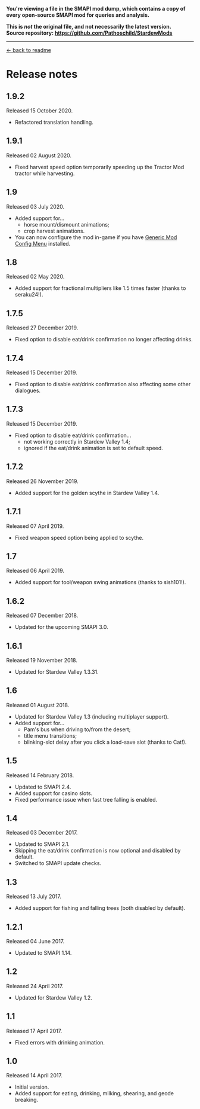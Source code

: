 **You're viewing a file in the SMAPI mod dump, which contains a copy of every open-source SMAPI mod
for queries and analysis.**

**This is _not_ the original file, and not necessarily the latest version.**  
**Source repository: https://github.com/Pathoschild/StardewMods**

----

[← back to readme](README.md)

# Release notes
## 1.9.2
Released 15 October 2020.

* Refactored translation handling.

## 1.9.1
Released 02 August 2020.

* Fixed harvest speed option temporarily speeding up the Tractor Mod tractor while harvesting.

## 1.9
Released 03 July 2020.

* Added support for...
  * horse mount/dismount animations;
  * crop harvest animations.
* You can now configure the mod in-game if you have [Generic Mod Config Menu](https://www.nexusmods.com/stardewvalley/mods/5098) installed.

## 1.8
Released 02 May 2020.

* Added support for fractional multipliers like 1.5 times faster (thanks to seraku24!).

## 1.7.5
Released 27 December 2019.

* Fixed option to disable eat/drink confirmation no longer affecting drinks.

## 1.7.4
Released 15 December 2019.

* Fixed option to disable eat/drink confirmation also affecting some other dialogues.

## 1.7.3
Released 15 December 2019.

* Fixed option to disable eat/drink confirmation...
  * not working correctly in Stardew Valley 1.4;
  * ignored if the eat/drink animation is set to default speed.

## 1.7.2
Released 26 November 2019.

* Added support for the golden scythe in Stardew Valley 1.4.

## 1.7.1
Released 07 April 2019.

* Fixed weapon speed option being applied to scythe.

## 1.7
Released 06 April 2019.

* Added support for tool/weapon swing animations (thanks to sish101!).

## 1.6.2
Released 07 December 2018.

* Updated for the upcoming SMAPI 3.0.

## 1.6.1
Released 19 November 2018.

* Updated for Stardew Valley 1.3.31.

## 1.6
Released 01 August 2018.

* Updated for Stardew Valley 1.3 (including multiplayer support).
* Added support for...
  * Pam's bus when driving to/from the desert;
  * title menu transitions;
  * blinking-slot delay after you click a load-save slot (thanks to Cat!).

## 1.5
Released 14 February 2018.

* Updated to SMAPI 2.4.
* Added support for casino slots.
* Fixed performance issue when fast tree falling is enabled.

## 1.4
Released 03 December 2017.

* Updated to SMAPI 2.1.
* Skipping the eat/drink confirmation is now optional and disabled by default.
* Switched to SMAPI update checks.

## 1.3
Released 13 July 2017.

* Added support for fishing and falling trees (both disabled by default).

## 1.2.1
Released 04 June 2017.

* Updated to SMAPI 1.14.

## 1.2
Released 24 April 2017.

* Updated for Stardew Valley 1.2.

## 1.1
Released 17 April 2017.

* Fixed errors with drinking animation.

## 1.0
Released 14 April 2017.

* Initial version.
* Added support for eating, drinking, milking, shearing, and geode breaking.
